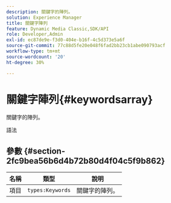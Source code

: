 ```yaml
---
description: 關鍵字的陣列。
solution: Experience Manager
title: 關鍵字陣列
feature: Dynamic Media Classic,SDK/API
role: Developer,Admin
exl-id: ec87de9e-f3d0-404e-b16f-4c5d373e5a6f
source-git-commit: 77c88d5fe20e048f6fad2bb23cb1abe090793acf
workflow-type: tm+mt
source-wordcount: '20'
ht-degree: 30%

---
```


# 關鍵字陣列{#keywordsarray}

關鍵字的陣列。

語法

## 參數 {#section-2fc9bea56b6d4b72b80d4f04c5f9b862}

| 名稱 | 類型 | 說明 |
|---|---|---|
| 項目 | `types:Keywords` | 關鍵字的陣列。 |
